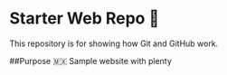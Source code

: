 # Starter Web Repo 🚀

This repository is for showing how Git and GitHub work.

##Purpose 🇲🇽
Sample website with plenty 